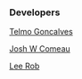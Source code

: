 ### Developers

[Telmo Goncalves](https://telmo.is)

[Josh W Comeau](https://joshwcomeau.com)

[Lee Rob](https://leerob.io)
